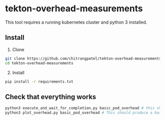 # tekton-overhead-measurements

This tool requires a running kubernetes cluster and python 3 installed.

## Install
1. Clone
```bash
git clone https://github.com/chitrangpatel/tekton-overhead-measurements.git 
cd tekton-overhead-measurements
```

2. Install
```bash
pip install -r requirements.txt
```

## Check that everything works
```bash
python3 execute_and_wait_for_completion.py basic_pod_overhead # this should produce a basic_pod_overhead_times.yaml file
python3 plot_overhead.py basic_pod_overhead # This should produce a basic_pod_overhead_times.png file which you can inspect
```
